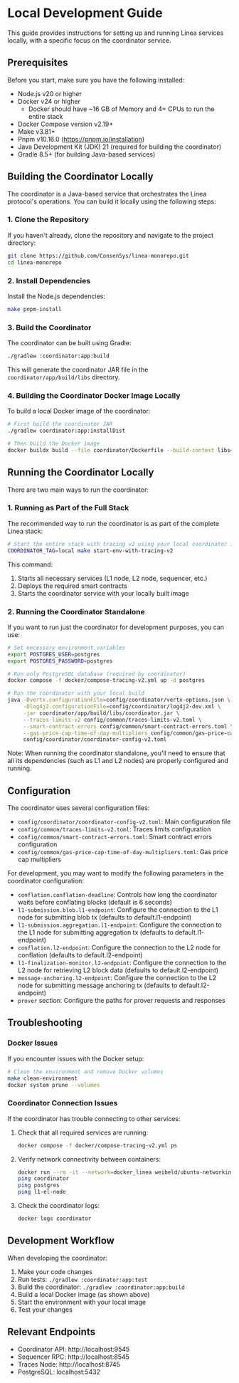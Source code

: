 # Local Development Guide

This guide provides instructions for setting up and running Linea services locally, with a specific focus on the coordinator service.

## Prerequisites

Before you start, make sure you have the following installed:

- Node.js v20 or higher
- Docker v24 or higher
  - Docker should have ~16 GB of Memory and 4+ CPUs to run the entire stack
- Docker Compose version v2.19+
- Make v3.81+
- Pnpm v10.16.0 (https://pnpm.io/installation)
- Java Development Kit (JDK) 21 (required for building the coordinator)
- Gradle 8.5+ (for building Java-based services)

## Building the Coordinator Locally

The coordinator is a Java-based service that orchestrates the Linea protocol's operations. You can build it locally using the following steps:

### 1. Clone the Repository

If you haven't already, clone the repository and navigate to the project directory:

```bash
git clone https://github.com/ConsenSys/linea-monorepo.git
cd linea-monorepo
```

### 2. Install Dependencies

Install the Node.js dependencies:

```bash
make pnpm-install
```

### 3. Build the Coordinator

The coordinator can be built using Gradle:

```bash
./gradlew :coordinator:app:build
```

This will generate the coordinator JAR file in the `coordinator/app/build/libs` directory.

### 4. Building the Coordinator Docker Image Locally

To build a local Docker image of the coordinator:

```bash
# First build the coordinator JAR
./gradlew coordinator:app:installDist

# Then build the Docker image
docker buildx build --file coordinator/Dockerfile --build-context libs=./coordinator/app/build/install/coordinator/lib --tag consensys/linea-coordinator:local .
```

## Running the Coordinator Locally

There are two main ways to run the coordinator:

### 1. Running as Part of the Full Stack

The recommended way to run the coordinator is as part of the complete Linea stack:

```bash
# Start the entire stack with tracing v2 using your local coordinator image
COORDINATOR_TAG=local make start-env-with-tracing-v2
```

This command:
1. Starts all necessary services (L1 node, L2 node, sequencer, etc.)
2. Deploys the required smart contracts
3. Starts the coordinator service with your locally built image

### 2. Running the Coordinator Standalone

If you want to run just the coordinator for development purposes, you can use:

```bash
# Set necessary environment variables
export POSTGRES_USER=postgres
export POSTGRES_PASSWORD=postgres

# Run only PostgreSQL database (required by coordinator)
docker compose -f docker/compose-tracing-v2.yml up -d postgres

# Run the coordinator with your local build
java -Dvertx.configurationFile=config/coordinator/vertx-options.json \
     -Dlog4j2.configurationFile=config/coordinator/log4j2-dev.xml \
     -jar coordinator/app/build/libs/coordinator.jar \
     --traces-limits-v2 config/common/traces-limits-v2.toml \
     --smart-contract-errors config/common/smart-contract-errors.toml \
     --gas-price-cap-time-of-day-multipliers config/common/gas-price-cap-time-of-day-multipliers.toml \
     config/coordinator/coordinator-config-v2.toml
```

Note: When running the coordinator standalone, you'll need to ensure that all its dependencies (such as L1 and L2 nodes) are properly configured and running.

## Configuration

The coordinator uses several configuration files:

- `config/coordinator/coordinator-config-v2.toml`: Main configuration file
- `config/common/traces-limits-v2.toml`: Traces limits configuration
- `config/common/smart-contract-errors.toml`: Smart contract errors configuration
- `config/common/gas-price-cap-time-of-day-multipliers.toml`: Gas price cap multipliers

For development, you may want to modify the following parameters in the coordinator configuration:

- `conflation.conflation-deadline`: Controls how long the coordinator waits before conflating blocks (default is 6 seconds)
- `l1-submission.blob.l1-endpoint`: Configure the connection to the L1 node for submitting blob tx (defaults to default.l1-endpoint)
- `l1-submission.aggregation.l1-endpoint`: Configure the connection to the L1 node for submitting aggregation tx (defaults to default.l1-endpoint)
- `conflation.l2-endpoint`: Configure the connection to the L2 node for conflation (defaults to default.l2-endpoint)
- `l1-finalization-monitor.l2-endpoint`: Configure the connection to the L2 node for retrieving L2 block data (defaults to default.l2-endpoint)
- `message-anchoring.l2-endpoint`: Configure the connection to the L2 node for submitting message anchoring tx (defaults to default.l2-endpoint)
- `prover` section: Configure the paths for prover requests and responses

## Troubleshooting

### Docker Issues

If you encounter issues with the Docker setup:

```bash
# Clean the environment and remove Docker volumes
make clean-environment
docker system prune --volumes
```

### Coordinator Connection Issues

If the coordinator has trouble connecting to other services:

1. Check that all required services are running:
   ```bash
   docker compose -f docker/compose-tracing-v2.yml ps
   ```

2. Verify network connectivity between containers:
   ```bash
   docker run --rm -it --network=docker_linea weibeld/ubuntu-networking bash
   ping coordinator
   ping postgres
   ping l1-el-node
   ```

3. Check the coordinator logs:
   ```bash
   docker logs coordinator
   ```

## Development Workflow

When developing the coordinator:

1. Make your code changes
2. Run tests: `./gradlew :coordinator:app:test`
3. Build the coordinator: `./gradlew :coordinator:app:build`
4. Build a local Docker image (as shown above)
5. Start the environment with your local image
6. Test your changes

## Relevant Endpoints

- Coordinator API: http://localhost:9545
- Sequencer RPC: http://localhost:8545
- Traces Node: http://localhost:8745
- PostgreSQL: localhost:5432
